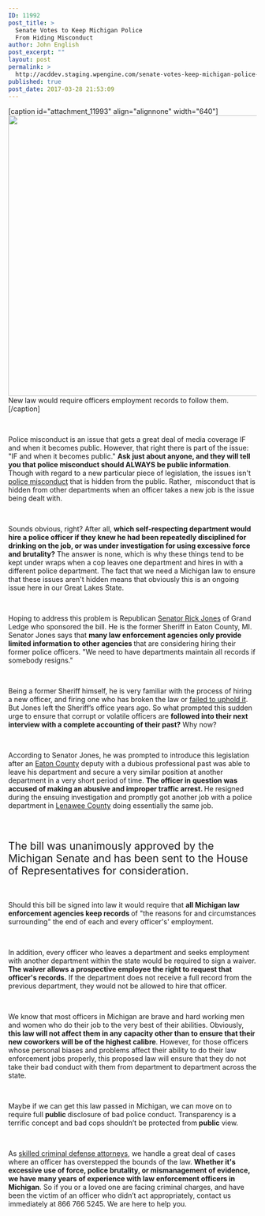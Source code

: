```yaml
---
ID: 11992
post_title: >
  Senate Votes to Keep Michigan Police
  From Hiding Misconduct
author: John English
post_excerpt: ""
layout: post
permalink: >
  http://acddev.staging.wpengine.com/senate-votes-keep-michigan-police-hiding-misconduct.html
published: true
post_date: 2017-03-28 21:53:09
---
```

[caption id="attachment_11993" align="alignnone" width="640"]<img class="size-large wp-image-11993" src="http://acddev.staging.wpengine.com/wp-content/uploads/2017/04/police-29859_1280-1024x909.png" alt="" width="640" height="568" /> New law would require officers employment records to follow them.[/caption]

&nbsp;

<span style="font-weight: 400;">Police misconduct is an issue that gets a great deal of media coverage IF and when it becomes public. However, that right there is part of the issue: "IF and when it becomes public." </span><b>Ask just about anyone, and they will tell you that police misconduct should ALWAYS be public information</b><span style="font-weight: 400;">. Though with regard to a new particular piece of legislation, the issues isn't </span><a href="http://acddev.staging.wpengine.com/cop-secrets.html" target="_blank"><span style="font-weight: 400;">police misconduct</span></a><span style="font-weight: 400;"> that is hidden from the public. Rather,  misconduct that is hidden from other departments when an officer takes a new job is the issue being dealt with.</span>

&nbsp;

<span style="font-weight: 400;">Sounds obvious, right? After all, </span><b>which self-respecting department would hire a police officer if they knew he had been repeatedly disciplined for drinking on the job, or was under investigation for using excessive force and brutality?</b><span style="font-weight: 400;"> The answer is none, which is why these things tend to be kept under wraps when a cop leaves one department and hires in with a different police department. The fact that we need a Michigan law to ensure that these issues aren't hidden means that obviously this is an ongoing issue here in our Great Lakes State.</span>

&nbsp;

<span style="font-weight: 400;">Hoping to address this problem is Republican </span><a href="http://www.senatorrickjones.com/" target="_blank"><span style="font-weight: 400;">Senator Rick Jones</span></a><span style="font-weight: 400;"> of Grand Ledge who sponsored the bill. He is the former Sheriff in Eaton County, MI. Senator Jones says that </span><b>many law enforcement agencies only provide limited information to other agencies </b><span style="font-weight: 400;">that are considering hiring their former police officers. "We need to have departments maintain all records if somebody resigns."</span>

&nbsp;

<span style="font-weight: 400;">Being a former Sheriff himself, he is very familiar with the process of hiring a new officer, and firing one who has broken the law or </span><a href="http://acddev.staging.wpengine.com/police-mistakes.html" target="_blank"><span style="font-weight: 400;">failed to uphold it</span></a><span style="font-weight: 400;">. But Jones left the Sheriff’s office years ago. So what prompted this sudden urge to ensure that corrupt or volatile officers are </span><b>followed into their next interview with a complete accounting of their past?</b><span style="font-weight: 400;"> Why now?</span>

&nbsp;

<span style="font-weight: 400;">According to Senator Jones, he was prompted to introduce this legislation after an </span><a href="http://acddev.staging.wpengine.com/eaton-county-criminal-defense-attorney-charlotte-michigan-lawyer.html" target="_blank"><span style="font-weight: 400;">Eaton County</span></a><span style="font-weight: 400;"> deputy with a dubious professional past was able to leave his department and secure a very similar position at another department in a very short period of time. </span><b>The officer in question was accused of making an abusive and improper traffic arrest. </b><span style="font-weight: 400;">He resigned during the ensuing investigation and promptly got another job with a police department in </span><a href="http://acddev.staging.wpengine.com/lenawee-county-criminal-defense-attorneys.html" target="_blank"><span style="font-weight: 400;">Lenawee County</span></a><span style="font-weight: 400;"> doing essentially the same job. </span>

&nbsp;
<h2><span style="font-weight: 400;">The bill was unanimously approved by the Michigan Senate and has been sent to the House of Representatives for consideration. </span></h2>
&nbsp;

<span style="font-weight: 400;">Should this bill be signed into law it would require that </span><b>all Michigan law enforcement agencies keep records </b><span style="font-weight: 400;">of "the reasons for and circumstances surrounding" the end of each and every officer's' employment.</span>

&nbsp;

<span style="font-weight: 400;">In addition, every officer who leaves a department and seeks employment with another department within the state would be required to sign a waiver. </span><b>The waiver allows a prospective employee the right to request that officer's records.</b><span style="font-weight: 400;"> If the department does not receive a full record from the previous department, they would not be allowed to hire that officer. </span>

&nbsp;

<span style="font-weight: 400;">We know that most officers in Michigan are brave and hard working men and women who do their job to the very best of their abilities. Obviously, </span><b>this law will not affect them in any capacity other than to ensure that their new coworkers will be of the highest calibre</b><span style="font-weight: 400;">. However, for those officers whose personal biases and problems affect their ability to do their law enforcement jobs properly, this proposed law will ensure that they do not take their bad conduct with them from department to department across the state. </span>

&nbsp;

<span style="font-weight: 400;">Maybe if we can get this law passed in Michigan, we can move on to require full </span><b>public </b><span style="font-weight: 400;">disclosure of bad police conduct. Transparency is a terrific concept and bad cops shouldn’t be protected from</span><b> public</b><span style="font-weight: 400;"> view.</span>

&nbsp;

<span style="font-weight: 400;">As </span><a href="http://acddev.staging.wpengine.com/trial-attorneys.html" target="_blank"><span style="font-weight: 400;">skilled criminal defense attorneys</span></a><span style="font-weight: 400;">, we handle a great deal of cases where an officer has overstepped the bounds of the law. </span><b>Whether it's excessive use of force, police brutality, or mismanagement of evidence, we have many years of experience with law enforcement officers in Michigan</b><span style="font-weight: 400;">. So if you or a loved one are facing criminal charges, and have been the victim of an officer who didn’t act appropriately, contact us immediately at 866 766 5245. We are here to help you.</span>

&nbsp;